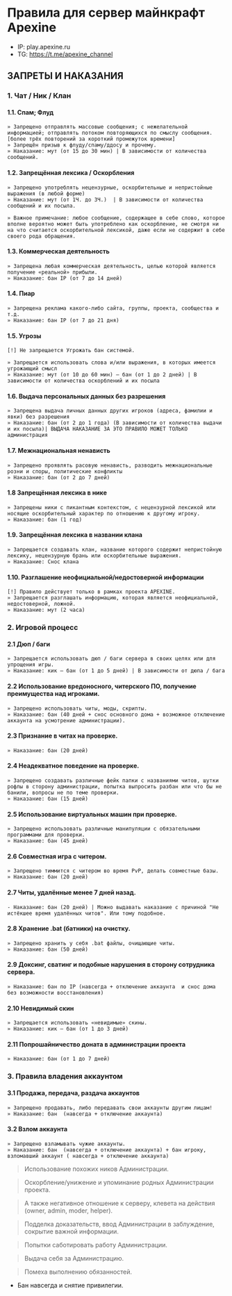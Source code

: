 # Правила для сервер майнкрафт Apexine
- IP: play.apexine.ru
- TG: https://t.me/apexine_channel
  
## ЗАПРЕТЫ И НАКАЗАНИЯ

### 1. Чат / Ник / Клан

#### 1.1. Спам; Флуд
    » Запрещено отправлять массовые сообщения; с нежелательной информацией; отправлять потоком повторяющихся по смыслу сообщения. [более трёх повторений за короткий промежуток времени]
    » Запрещён призыв к флуду/спаму/ддосу и прочему.
    » Наказание: мут (от 15 до 30 мин) | В зависимости от количества сообщений.

#### 1.2. Запрещённая лексика / Оскорбления
    » Запрещено употреблять нецензурные, оскорбительные и непристойные выражения (в любой форме)
    » Наказание: мут (от 1Ч. до 3Ч.)  | В зависимости от количества сообщений и их посыла.

    » Важное примечание: любое сообщение, содержащее в себе слово, которое вполне вероятно может быть употреблено как оскорбление, не смотря ни на что считается оскорбительной лексикой, даже если не содержит в себе своего рода обращения.

#### 1.3. Коммерческая деятельность
    » Запрещена любая коммерческая деятельность, целью которой является получение «реальной» прибыли.
    » Наказание: бан IP (от 7 до 14 дней)

#### 1.4. Пиар
    » Запрещена реклама какого-либо сайта, группы, проекта, сообщества и т.д.
    » Наказание: бан IP (от 7 до 21 дня)

#### 1.5. Угрозы
    [!] Не запрещается Угрожать бан системой.

    » Запрещается использовать слова и/или выражения, в которых имеется угрожающий смысл
    » Наказание: мут (от 10 до 60 мин) – бан (от 1 до 2 дней) | В зависимости от количества оскорблений и их посыла

#### 1.6. Выдача персональных данных без разрешения
    » Запрещена выдача личных данных других игроков (адреса, фамилии и явки) без разрешения
    » Наказание: бан (от 2 до 1 года) (В зависимости от количества выдачи и их посыла)| ВЫДАЧА НАКАЗАНИЕ ЗА ЭТО ПРАВИЛО МОЖЕТ ТОЛЬКО администрация

#### 1.7. Межнациональная ненависть
    » Запрещено проявлять расовую ненависть, разводить межнациональные розни и споры, политические конфликты
    » Наказание: бан (от 2 до 7 дней)

#### 1.8 Запрещённая лексика в нике
    » Запрещены ники с пикантным контекстом, с нецензурной лексикой или носящие оскорбительный характер по отношению к другому игроку.
    » Наказание: бан (1 год)

#### 1.9. Запрещённая лексика в названии клана
    » Запрещается создавать клан, название которого содержит непристойную лексику, нецензурную брань или оскорбительные выражения.
    » Наказание: Снос клана

#### 1.10. Разглашение неофициальной/недостоверной информации
    [!] Правило действует только в рамках проекта APEXINE.
    » Запрещается разглашать информацию, которая является неофициальной, недостоверной, ложной.
    » Наказание: мут (2 часа)

### 2. Игровой процесс

#### 2.1 Дюп / баги
    » Запрещается использовать дюп / баги сервера в своих целях или для упрощения игры.
    » Наказание: кик – бан (от 1 до 5 дней) | В зависимости от дюпа / бага

#### 2.2 Использование вредоносного, читерского ПО, получение преимущества над игроками.
    » Запрещено использовать читы, моды, скрипты.
    » Наказание: бан (40 дней + снос основного дома + возможное отключение аккаунта на усмотрение администрации). 

#### 2.3  Признание в читах на проверке.
    » Наказание: бан (20 дней)

#### 2.4 Неадекватное поведение на проверке.
    » Запрещено создавать различные фейк папки с названиями читов, шутки рофлы в сторону администрации, попытка выпросить разбан или что бы не банили, вопросы не по теме проверки.
    » Наказание: бан (15 дней) 

#### 2.5 Использование виртуальных машин при проверке.
    » Запрещено использовать различные манипуляции с обязательными программами для проверки.
    » Наказание: бан (45 дней) 

#### 2.6  Совместная игра с читером.
    » Запрещено тиммится с читером во время PvP, делать совместные базы.
    » Наказание: бан (20 дней) 

#### 2.7 Читы, удалённыe менее 7 дней назад.
    - Наказание: бан (20 дней) | Можно выдавать наказание с причиной "Не истёкшее время удалённых читов". Или тому подобное.

#### 2.8  Хранение .bat (батники) на очистку.
    » Запрещено хранить у себя .bat файлы, очищающие читы.
    » Наказание: бан (50 дней)

#### 2.9 Доксинг, сватинг и подобные нарушения в сторону сотрудника сервера.
    » Наказание: бан по IP (навсегда + отключение аккаунта  и снос дома без возможности восстановления)

#### 2.10 Невидимый скин
    » Запрещается использовать «невидимые» скины.
    » Наказание: кик – бан (от 1 до 3 дней)

#### 2.11 Попрошайничество доната в администрации проекта
    » Наказание: бан (от 1 до 7 дней)


### 3. Правила владения аккаунтом

#### 3.1 Продажа, передача, раздача аккаунтов
    » Запрещено продавать, либо передавать свои аккаунты другим лицам!
    » Наказание: бан  (навсегда + отключение аккаунта)

#### 3.2 Взлом аккаунта
    » Запрещено взламывать чужие аккаунты.
    » Наказание: бан  (навсегда + отключение аккаунта) + бан игроку, взломавший аккаунт ( навсегда + отключение аккаунта)


    
> Использование похожих ников Администрации.

> Оскорбление/унижение и упоминание родных Администрации проекта.

> А также негативное отношение к серверу, клевета на действия (owner, admin, moder, helper).

> Подделка доказательств, ввод Администрации в заблуждение, сокрытие важной информации.

> Попытки саботировать работу Администрации.

> Выдача себя за Администрацию.

> Помеха выполнению обязанностей.
  - Бан навсегда и снятие привилегии.

